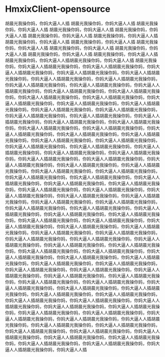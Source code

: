 # HmxixClient-opensource

胡晨光我操你妈，你妈大逼人人插
胡晨光我操你妈，你妈大逼人人插
胡晨光我操你妈，你妈大逼人人插
胡晨光我操你妈，你妈大逼人人插
胡晨光我操你妈，你妈大逼人人插
胡晨光我操你妈，你妈大逼人人插
胡晨光我操你妈，你妈大逼人人插
胡晨光我操你妈，你妈大逼人人插
胡晨光我操你妈，你妈大逼人人插
胡晨光我操你妈，你妈大逼人人插
胡晨光我操你妈，你妈大逼人人插
胡晨光我操你妈，你妈大逼人人插
胡晨光我操你妈，你妈大逼人人插
胡晨光我操你妈，你妈大逼人人插胡晨光我操你妈，你妈大逼人人插胡晨光我操你妈，你妈大逼人人插
胡晨光我操你妈，你妈大逼人人插胡晨光我操你妈，你妈大逼人人插胡晨光我操你妈，你妈大逼人人插胡晨光我操你妈，你妈大逼人人插胡晨光我操你妈，你妈大逼人人插胡晨光我操你妈，你妈大逼人人插胡晨光我操你妈，你妈大逼人人插胡晨光我操你妈，你妈大逼人人插胡晨光我操你妈，你妈大逼人人插胡晨光我操你妈，你妈大逼人人插胡晨光我操你妈，你妈大逼人人插胡晨光我操你妈，你妈大逼人人插胡晨光我操你妈，你妈大逼人人插胡晨光我操你妈，你妈大逼人人插胡晨光我操你妈，你妈大逼人人插胡晨光我操你妈，你妈大逼人人插胡晨光我操你妈，你妈大逼人人插胡晨光我操你妈，你妈大逼人人插胡晨光我操你妈，你妈大逼人人插胡晨光我操你妈，你妈大逼人人插胡晨光我操你妈，你妈大逼人人插胡晨光我操你妈，你妈大逼人人插胡晨光我操你妈，你妈大逼人人插胡晨光我操你妈，你妈大逼人人插胡晨光我操你妈，你妈大逼人人插胡晨光我操你妈，你妈大逼人人插胡晨光我操你妈，你妈大逼人人插胡晨光我操你妈，你妈大逼人人插胡晨光我操你妈，你妈大逼人人插胡晨光我操你妈，你妈大逼人人插胡晨光我操你妈，你妈大逼人人插胡晨光我操你妈，你妈大逼人人插胡晨光我操你妈，你妈大逼人人插胡晨光我操你妈，你妈大逼人人插胡晨光我操你妈，你妈大逼人人插胡晨光我操你妈，你妈大逼人人插胡晨光我操你妈，你妈大逼人人插胡晨光我操你妈，你妈大逼人人插胡晨光我操你妈，你妈大逼人人插胡晨光我操你妈，你妈大逼人人插胡晨光我操你妈，你妈大逼人人插胡晨光我操你妈，你妈大逼人人插胡晨光我操你妈，你妈大逼人人插胡晨光我操你妈，你妈大逼人人插胡晨光我操你妈，你妈大逼人人插胡晨光我操你妈，你妈大逼人人插胡晨光我操你妈，你妈大逼人人插胡晨光我操你妈，你妈大逼人人插胡晨光我操你妈，你妈大逼人人插胡晨光我操你妈，你妈大逼人人插胡晨光我操你妈，你妈大逼人人插胡晨光我操你妈，你妈大逼人人插胡晨光我操你妈，你妈大逼人人插胡晨光我操你妈，你妈大逼人人插胡晨光我操你妈，你妈大逼人人插胡晨光我操你妈，你妈大逼人人插胡晨光我操你妈，你妈大逼人人插胡晨光我操你妈，你妈大逼人人插胡晨光我操你妈，你妈大逼人人插胡晨光我操你妈，你妈大逼人人插胡晨光我操你妈，你妈大逼人人插胡晨光我操你妈，你妈大逼人人插胡晨光我操你妈，你妈大逼人人插胡晨光我操你妈，你妈大逼人人插胡晨光我操你妈，你妈大逼人人插胡晨光我操你妈，你妈大逼人人插胡晨光我操你妈，你妈大逼人人插胡晨光我操你妈，你妈大逼人人插胡晨光我操你妈，你妈大逼人人插胡晨光我操你妈，你妈大逼人人插胡晨光我操你妈，你妈大逼人人插胡晨光我操你妈，你妈大逼人人插胡晨光我操你妈，你妈大逼人人插胡晨光我操你妈，你妈大逼人人插胡晨光我操你妈，你妈大逼人人插胡晨光我操你妈，你妈大逼人人插胡晨光我操你妈，你妈大逼人人插胡晨光我操你妈，你妈大逼人人插胡晨光我操你妈，你妈大逼人人插胡晨光我操你妈，你妈大逼人人插胡晨光我操你妈，你妈大逼人人插胡晨光我操你妈，你妈大逼人人插胡晨光我操你妈，你妈大逼人人插胡晨光我操你妈，你妈大逼人人插胡晨光我操你妈，你妈大逼人人插胡晨光我操你妈，你妈大逼人人插胡晨光我操你妈，你妈大逼人人插胡晨光我操你妈，你妈大逼人人插胡晨光我操你妈，你妈大逼人人插胡晨光我操你妈，你妈大逼人人插胡晨光我操你妈，你妈大逼人人插胡晨光我操你妈，你妈大逼人人插胡晨光我操你妈，你妈大逼人人插胡晨光我操你妈，你妈大逼人人插胡晨光我操你妈，你妈大逼人人插胡晨光我操你妈，你妈大逼人人插胡晨光我操你妈，你妈大逼人人插胡晨光我操你妈，你妈大逼人人插胡晨光我操你妈，你妈大逼人人插胡晨光我操你妈，你妈大逼人人插胡晨光我操你妈，你妈大逼人人插胡晨光我操你妈，你妈大逼人人插胡晨光我操你妈，你妈大逼人人插胡晨光我操你妈，你妈大逼人人插胡晨光我操你妈，你妈大逼人人插胡晨光我操你妈，你妈大逼人人插胡晨光我操你妈，你妈大逼人人插胡晨光我操你妈，你妈大逼人人插胡晨光我操你妈，你妈大逼人人插胡晨光我操你妈，你妈大逼人人插胡晨光我操你妈，你妈大逼人人插胡晨光我操你妈，你妈大逼人人插
